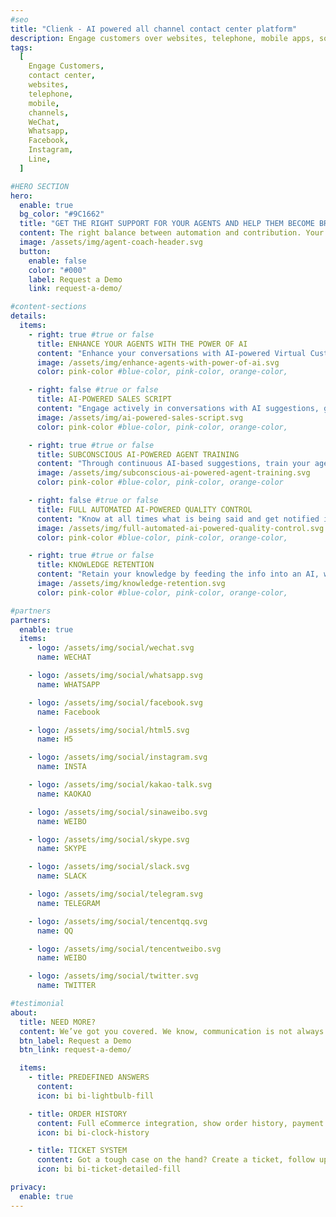 ```yaml
---
#seo
title: "Clienk - AI powered all channel contact center platform"
description: Engage customers over websites, telephone, mobile apps, social media channels like WeChat, Whatsapp, Facebook, Instagram and many other popular messaging apps.
tags:
  [
    Engage Customers,
    contact center,
    websites,
    telephone,
    mobile,
    channels,
    WeChat,
    Whatsapp,
    Facebook,
    Instagram,
    Line,
  ]

#HERO SECTION
hero:
  enable: true
  bg_color: "#9C1662"
  title: "GET THE RIGHT SUPPORT FOR YOUR AGENTS AND HELP THEM BECOME BRILLIANT"
  content: The right balance between automation and contribution. Your agents can team up with AI Virtual Assistants that will support them along their days of customer care heroes.
  image: /assets/img/agent-coach-header.svg
  button:
    enable: false
    color: "#000"
    label: Request a Demo
    link: request-a-demo/

#content-sections
details:
  items:
    - right: true #true or false
      title: ENHANCE YOUR AGENTS WITH THE POWER OF AI
      content: "Enhance your conversations with AI-powered Virtual Customer Care & Sales Assistants. It is easy, we do it all the time!"
      image: /assets/img/enhance-agents-with-power-of-ai.svg
      color: pink-color #blue-color, pink-color, orange-color,

    - right: false #true or false
      title: AI-POWERED SALES SCRIPT
      content: "Engage actively in conversations with AI suggestions, guiding your agents to bring the customer down the Funnel."
      image: /assets/img/ai-powered-sales-script.svg
      color: pink-color #blue-color, pink-color, orange-color,

    - right: true #true or false
      title: SUBCONSCIOUS AI-POWERED AGENT TRAINING
      content: "Through continuous AI-based suggestions, train your agents to become experts in days. Zero training investment, maximum outcome!"
      image: /assets/img/subconscious-ai-powered-agent-training.svg
      color: pink-color #blue-color, pink-color, orange-color

    - right: false #true or false
      title: FULL AUTOMATED AI-POWERED QUALITY CONTROL
      content: "Know at all times what is being said and get notified if things don’t go as you wish. Your Brands Tone and Voice is at stake. Don’t let that become a risk."
      image: /assets/img/full-automated-ai-powered-quality-control.svg
      color: pink-color #blue-color, pink-color, orange-color,

    - right: true #true or false
      title: KNOWLEDGE RETENTION
      content: "Retain your knowledge by feeding the info into an AI, with feedback to all your agents on the stage."
      image: /assets/img/knowledge-retention.svg
      color: pink-color #blue-color, pink-color, orange-color,

#partners
partners:
  enable: true
  items:
    - logo: /assets/img/social/wechat.svg
      name: WECHAT

    - logo: /assets/img/social/whatsapp.svg
      name: WHATSAPP

    - logo: /assets/img/social/facebook.svg
      name: Facebook

    - logo: /assets/img/social/html5.svg
      name: H5

    - logo: /assets/img/social/instagram.svg
      name: INSTA

    - logo: /assets/img/social/kakao-talk.svg
      name: KAOKAO

    - logo: /assets/img/social/sinaweibo.svg
      name: WEIBO

    - logo: /assets/img/social/skype.svg
      name: SKYPE

    - logo: /assets/img/social/slack.svg
      name: SLACK

    - logo: /assets/img/social/telegram.svg
      name: TELEGRAM

    - logo: /assets/img/social/tencentqq.svg
      name: QQ

    - logo: /assets/img/social/tencentweibo.svg
      name: WEIBO

    - logo: /assets/img/social/twitter.svg
      name: TWITTER

#testimonial
about:
  title: NEED MORE?
  content: We’ve got you covered. We know, communication is not always on live chat. Clienk also lets you attend to your social media comments and ask for some feedback to your customers without having to use any other tool
  btn_label: Request a Demo
  btn_link: request-a-demo/

  items:
    - title: PREDEFINED ANSWERS
      content:
      icon: bi bi-lightbulb-fill

    - title: ORDER HISTORY
      content: Full eCommerce integration, show order history, payment status, whatever is needed. All on the same screen.
      icon: bi bi-clock-history

    - title: TICKET SYSTEM
      content: Got a tough case on the hand? Create a ticket, follow up or delegate the conversation to another department.
      icon: bi bi-ticket-detailed-fill

privacy:
  enable: true
---
```

